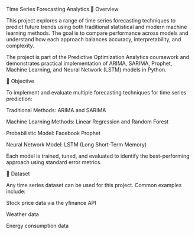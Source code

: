 Time Series Forecasting Analytics
📘 Overview

This project explores a range of time series forecasting techniques to predict future trends using both traditional statistical and modern machine learning methods. The goal is to compare performance across models and understand how each approach balances accuracy, interpretability, and complexity.

The project is part of the Predictive Optimization Analytics coursework and demonstrates practical implementation of ARIMA, SARIMA, Prophet, Machine Learning, and Neural Network (LSTM) models in Python.

🎯 Objective

To implement and evaluate multiple forecasting techniques for time series prediction:

Traditional Methods: ARIMA and SARIMA

Machine Learning Methods: Linear Regression and Random Forest

Probabilistic Model: Facebook Prophet

Neural Network Model: LSTM (Long Short-Term Memory)

Each model is trained, tuned, and evaluated to identify the best-performing approach using standard error metrics.

🧩 Dataset

Any time series dataset can be used for this project. Common examples include:

Stock price data via the yfinance API

Weather data

Energy consumption data
